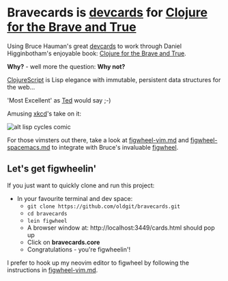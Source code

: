 # Bravecards is [devcards](https://github.com/bhauman/devcards) for [Clojure for the Brave and True](http://www.braveclojure.com/introduction)

Using Bruce Hauman's great [devcards](https://github.com/bhauman/devcards) to work through Daniel Higginbotham's enjoyable book: [Clojure for the Brave and True](http://www.braveclojure.com/introduction).

**Why?** - well more the question: **Why not?**

[ClojureScript](https://clojurescript.org/) is Lisp elegance with immutable, persistent data structures for the web...

'Most Excellent' as [Ted](http://www.imdb.com/title/tt0096928/?ref_=ttpl_pl_tt) would say ;-)

Amusing [xkcd](https://xkcd.com/)'s take on it:

![alt lisp cycles comic](https://imgs.xkcd.com/comics/lisp_cycles.png 'Lisp xkcd')

For those vimsters out there, take a look at [figwheel-vim.md](./figwheel-vim.md) and [figwheel-spacemacs.md](./figwheel-spacemacs.md) to integrate with Bruce's invaluable [figwheel](https://github.com/bhauman/lein-figwheel).
 
## Let's get figwheelin'

If you just want to quickly clone and run this project:

* In your favourite terminal and dev space:
  * `git clone https://github.com/oldgit/bravecards.git`
  * `cd bravecards`
  * `lein figwheel`
  * A browser window at: http://localhost:3449/cards.html should pop up
  * Click on **bravecards.core**
  * Congratulations - you're figwheelin'!
 
 I prefer to hook up my neovim editor to figwheel by following the instructions in [figwheel-vim.md](./figwheel-vim.md).

